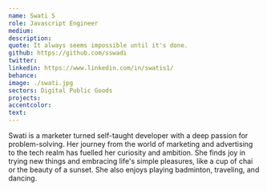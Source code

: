 ```yaml
---
name: Swati S
role: Javascript Engineer
medium:
description:
quote: It always seems impossible until it's done.
github: https://github.com/sswadi
twitter:
linkedin: https://www.linkedin.com/in/swatis1/
behance:
image: ./swati.jpg
sectors: Digital Public Goods
projects:
accentcolor:
text:
---
```


Swati is a marketer turned self-taught developer with a deep passion for problem-solving. Her journey from the world of marketing and advertising to the tech realm has fuelled her curiosity and ambition. She finds joy in trying new things and embracing life's simple pleasures, like a cup of chai or the beauty of a sunset. She also enjoys playing badminton, traveling, and dancing.
